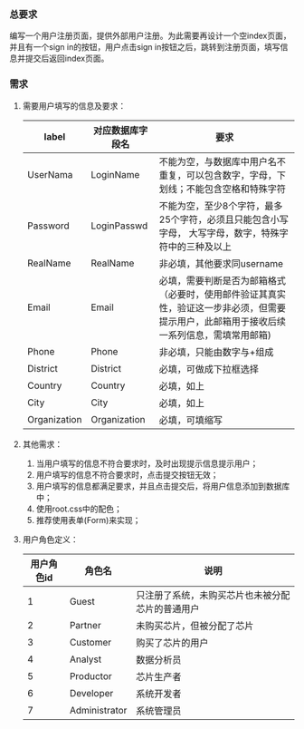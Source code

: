 ### 总要求

编写一个用户注册页面，提供外部用户注册。为此需要再设计一个空index页面，并且有一个sign in的按钮，用户点击sign in按钮之后，跳转到注册页面，填写信息并提交后返回index页面。

### 需求

1. 需要用户填写的信息及要求：

   | label        | 对应数据库字段名 | 要求                                                         |
   | ------------ | ---------------- | ------------------------------------------------------------ |
   | UserNama     | LoginName        | 不能为空，与数据库中用户名不重复，可以包含数字，字母，下划线；不能包含空格和特殊字符 |
   | Password     | LoginPasswd      | 不能为空，至少8个字符，最多25个字符，必须且只能包含小写字母， 大写字母，数字，特殊字符中的三种及以上 |
   | RealName     | RealName         | 非必填，其他要求同username                                   |
   | Email        | Email            | 必填，需要判断是否为邮箱格式（必要时，使用邮件验证其真实性，验证这一步非必须，但需要提示用户，此邮箱用于接收后续一系列信息，需填常用邮箱) |
   | Phone        | Phone            | 非必填，只能由数字与+组成                                    |
   | District     | District         | 必填，可做成下拉框选择                                       |
   | Country      | Country          | 必填，如上                                                   |
   | City         | City             | 必填，如上                                                   |
   | Organization | Organization     | 必填，可填缩写                                               |

2. 其他需求：
   1. 当用户填写的信息不符合要求时，及时出现提示信息提示用户；
   2. 用户填写的信息不符合要求时，点击提交按钮无效；
   3. 用户填写的信息都满足要求，并且点击提交后，将用户信息添加到数据库中；
   4. 使用root.css中的配色；
   5. 推荐使用表单(Form)来实现；
   
3. 用户角色定义：

   | 用户角色id | 角色名        | 说明                                             |
   | ---------- | ------------- | ------------------------------------------------ |
   | 1          | Guest         | 只注册了系统，未购买芯片也未被分配芯片的普通用户 |
   | 2          | Partner       | 未购买芯片，但被分配了芯片                       |
   | 3          | Customer      | 购买了芯片的用户                                 |
   | 4          | Analyst       | 数据分析员                                       |
   | 5          | Productor     | 芯片生产者                                       |
   | 6          | Developer     | 系统开发者                                       |
   | 7          | Administrator | 系统管理员                                       |